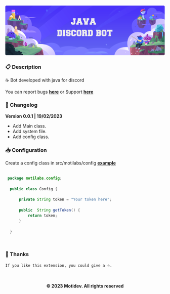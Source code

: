 
<p align="center">
<img  src="https://github.com/motidev/Java-Discord-Bot/blob/main/public/banner.png">
</p>


### 📋 Description
☕ Bot developed with java for discord

You can report bugs [**here**](https://github.com/motidev/Java-Discord-Bot/issues) or Support [**here**](https://discord.gg/MkTvbu9gva)
&nbsp;

### 📝 Changelog
**Version 0.0.1 | 19/02/2023**
   - Add Main class.
   - Add system file.
   - Add config class.
&nbsp;
### 📥 Configuration  
 
  Create a config class in src/motilabs/config [**example**](https://github.com/motidev/Java-Discord-Bot/blob/main/src/motilabs/config/ConfigExample.java) 

  ```java

   package motilabs.config;

    public class Config {
        
        private String token = "Your token here";
        
        public  String getToken() {
            return token;
        }

    }


   ```
&nbsp;
 ### 🤟 Thanks
    If you like this extension, you could give a ⭐.
&nbsp;
<p align="center"><b>© 2023 Motidev. All rights reserved</b></p>
